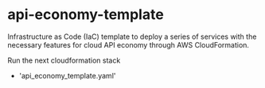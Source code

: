 # api-economy-template

Infrastructure as Code (IaC) template to deploy a series of services with the necessary features for cloud API economy through AWS CloudFormation.

Run the next cloudformation stack
 - 'api_economy_template.yaml'